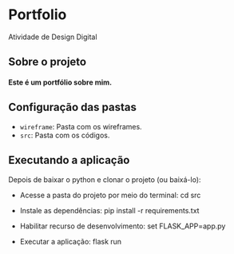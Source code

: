 # Portfolio
Atividade de Design Digital

## Sobre o projeto

<h4>Este é um portfólio sobre mim.</h4>

## Configuração das pastas

* `wireframe`: Pasta com os wireframes.
* `src`: Pasta com os códigos.

## Executando a aplicação

Depois de baixar o python e clonar o projeto (ou baixá-lo):

- Acesse a pasta do projeto por meio do terminal: cd src

- Instale as dependências: pip install -r requirements.txt
      
- Habilitar recurso de desenvolvimento: set FLASK_APP=app.py

- Executar a aplicação: flask run
